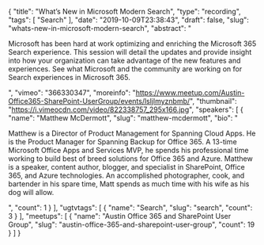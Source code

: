 {
  "title": "What’s New in Microsoft Modern Search",
  "type": "recording",
  "tags": [
    "Search"
  ],
  "date": "2019-10-09T23:38:43",
  "draft": false,
  "slug": "whats-new-in-microsoft-modern-search",
  "abstract": "<p>Microsoft has been hard at work optimizing and enriching the Microsoft 365 Search experience. This session will detail the updates and provide insight into how your organization can take advantage of the new features and experiences. See what Microsoft and the community are working on for Search experiences in Microsoft 365.</p>",
  "vimeo": "366330347",
  "moreinfo": "https://www.meetup.com/Austin-Office365-SharePoint-UserGroup/events/lsljlmyznbmb/",
  "thumbnail": "https://i.vimeocdn.com/video/822338757_295x166.jpg",
  "speakers": [
    {
      "name": "Matthew McDermott",
      "slug": "matthew-mcdermott",
      "bio": "<p>Matthew is a Director of Product Management for Spanning Cloud Apps. He is the Product Manager for Spanning Backup for Office 365. A 13-time Microsoft Office Apps and Services MVP, he spends his professional time working to build best of breed solutions for Office 365 and Azure. Matthew is a speaker, content author, blogger, and specialist in SharePoint, Office 365, and Azure technologies. An accomplished photographer, cook, and bartender in his spare time, Matt spends as much time with his wife as his dog will allow.</p>",
      "count": 1
    }
  ],
  "ugtvtags": [
    {
      "name": "Search",
      "slug": "search",
      "count": 3
    }
  ],
  "meetups": [
    {
      "name": "Austin Office 365 and SharePoint User Group",
      "slug": "austin-office-365-and-sharepoint-user-group",
      "count": 19
    }
  ]
}